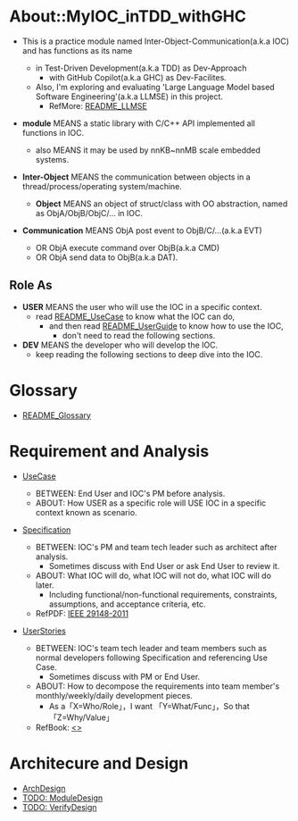 # About::MyIOC_inTDD_withGHC

* This is a practice module named Inter-Object-Communication(a.k.a IOC) and has functions as its name
  * in Test-Driven Development(a.k.a TDD) as Dev-Approach
    * with GitHub Copilot(a.k.a GHC) as Dev-Facilites.
  * Also, I'm exploring and evaluating 'Large Language Model based Software Engineering'(a.k.a LLMSE) in this project.
    * RefMore: [README_LLMSE](README_LLMSE.md)

* **module** MEANS a static library with C/C++ API implemented all functions in IOC.
  * also MEANS it may be used by nnKB~nnMB scale embedded systems.
* **Inter-Object** MEANS the communication between objects in a thread/process/operating system/machine.
  * **Object** MEANS an object of struct/class with OO abstraction, named as ObjA/ObjB/ObjC/... in IOC.
* **Communication** MEANS ObjA post event to ObjB/C/...(a.k.a EVT) 
  * OR ObjA execute command over ObjB(a.k.a CMD)
  * OR ObjA send data to ObjB(a.k.a DAT).

## Role As

* **USER** MEANS the user who will use the IOC in a specific context.
  * read [README_UseCase](./README_UseCase.md) to know what the IOC can do,
    * and then read [README_UserGuide](./README_UserGuide.md) to know how to use the IOC,
      * don't need to read the following sections.
* **DEV** MEANS the developer who will develop the IOC.
  * keep reading the following sections to deep dive into the IOC.

# Glossary

* [README_Glossary](./README_Glossary.md)

# Requirement and Analysis

* [UseCase](./README_UseCase.md)
  * BETWEEN: End User and IOC's PM before analysis.
  * ABOUT: How USER as a specific role will USE IOC in a specific context known as scenario.

* [Specification](./README_Specification.md) 
  * BETWEEN: IOC's PM and team tech leader such as architect after analysis.
    * Sometimes discuss with End User or ask End User to review it.
  * ABOUT: What IOC will do, what IOC will not do, what IOC will do later.
    * Including functional/non-functional requirements, constraints, assumptions, and acceptance criteria, etc.
  * RefPDF: [IEEE 29148-2011](https://github.com/Orthant/IEEE/blob/master/29148-2011.pdf)

* [UserStories](./README_UserStories.md)
  * BETWEEN: IOC's team tech leader and team members such as normal developers following Specification and referencing Use Case.
    * Sometimes discuss with PM or End User.
  * ABOUT: How to decompose the requirements into team member's monthly/weekly/daily development pieces.
    * As a「X=Who/Role」，I want 「Y=What/Func」，So that 「Z=Why/Value」
  * RefBook: [<<User Story Applied>>](https://www.mountaingoatsoftware.com/books/user-stories-applied)


# Architecure and Design

* [ArchDesign](./README_ArchDesign.md)
* [TODO: ModuleDesign](./README_ModuleDesign.md)
* [TODO: VerifyDesign](./README_VerifyDesign.md)
